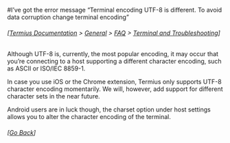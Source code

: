 #I’ve got the error message “Terminal encoding UTF-8 is different. To avoid data corruption change terminal encoding”
###### [[Termius Documentation](../../../README.md) > [General](../../README.md) > [FAQ](../README.md) > [Terminal and Troubleshooting](README.md)]

Although UTF-8 is, currently, the most popular encoding, it may occur that you’re connecting to a host supporting a different character encoding, such as ASCII or ISO/IEC 8859-1.

In case you use iOS or the Chrome extension, Termius only supports UTF-8 character encoding momentarily. We will, however, add support for different character sets in the near future.

Android users are in luck though, the charset option under host settings allows you to alter the character encoding of the terminal.

###### [[Go Back](README.md)]
